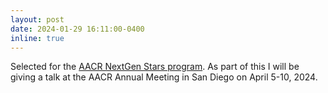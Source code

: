 ```yaml
---
layout: post
date: 2024-01-29 16:11:00-0400
inline: true
---
```


Selected for the [AACR NextGen Stars program](https://www.aacr.org/meeting/aacr-annual-meeting-2024/nextgen-stars/). As part of this I will be giving a talk at the AACR Annual Meeting in San Diego on April 5-10, 2024.
